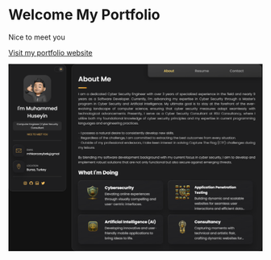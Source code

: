 # Welcome My Portfolio

Nice to meet you

[Visit my portfolio website](https://mhkarazeybek.com)

![website](images/mhkarazeybek_portfolio.png)